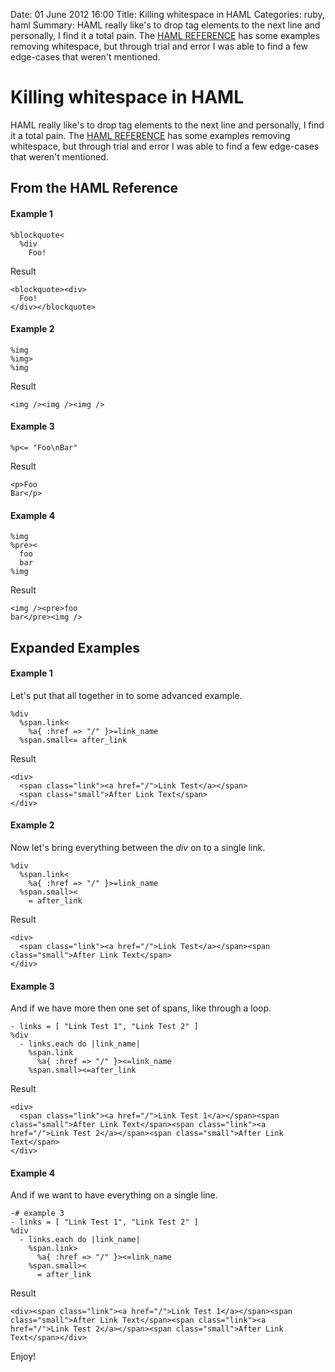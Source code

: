 Date: 01 June 2012 16:00
Title: Killing whitespace in HAML
Categories: ruby, haml
Summary: HAML really like's to drop tag elements to the next line and personally, I find it a total pain. The [HAML REFERENCE](http://haml.info/docs/yardoc/file.HAML_REFERENCE.html#whitespace_removal__and_) has some examples removing whitespace, but through trial and error I was able to find a few edge-cases that weren't mentioned. 

# Killing whitespace in HAML

HAML really like's to drop tag elements to the next line and personally, I find it a total pain. The [HAML REFERENCE](http://haml.info/docs/yardoc/file.HAML_REFERENCE.html#whitespace_removal__and_) has some examples removing whitespace, but through trial and error I was able to find a few edge-cases that weren't mentioned. 

## From the HAML Reference

#### Example 1

    %blockquote<
      %div
        Foo!


Result
    
    <blockquote><div>
      Foo!
    </div></blockquote>


#### Example 2

    %img
    %img>
    %img


Result
    
    <img /><img /><img />


#### Example 3

    %p<= "Foo\nBar"


Result
    
    <p>Foo
    Bar</p>


#### Example 4

    %img
    %pre><
      foo
      bar
    %img


Result
    
    <img /><pre>foo
    bar</pre><img />


## Expanded Examples
#### Example 1
Let's put that all together in to some advanced example.

    %div
      %span.link<
        %a{ :href => "/" }>=link_name
      %span.small<= after_link


Result
    
    <div>
      <span class="link"><a href="/">Link Test</a></span>
      <span class="small">After Link Text</span>
    </div>


#### Example 2
Now let's bring everything between the _div_ on to a single link.

    %div
      %span.link<
        %a{ :href => "/" }>=link_name
      %span.small><
        = after_link


Result
    
    <div>
      <span class="link"><a href="/">Link Test</a></span><span class="small">After Link Text</span>
    </div>


#### Example 3
And if we have more then one set of spans, like through a loop.

    - links = [ "Link Test 1", "Link Test 2" ]
    %div
      - links.each do |link_name| 
        %span.link
          %a{ :href => "/" }><=link_name
        %span.small><=after_link
    

Result
    
    <div>
      <span class="link"><a href="/">Link Test 1</a></span><span class="small">After Link Text</span><span class="link"><a href="/">Link Test 2</a></span><span class="small">After Link Text</span>
    </div>


#### Example 4
And if we want to have everything on a single line.

    -# example 3 
    - links = [ "Link Test 1", "Link Test 2" ]
    %div
      - links.each do |link_name| 
        %span.link>
          %a{ :href => "/" }><=link_name
        %span.small><
          = after_link


Result
    
    <div><span class="link"><a href="/">Link Test 1</a></span><span class="small">After Link Text</span><span class="link"><a href="/">Link Test 2</a></span><span class="small">After Link Text</span></div>


Enjoy!


